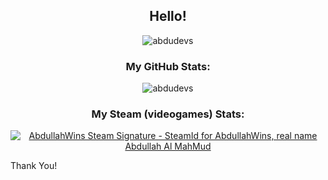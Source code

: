 <h2 align="center">Hello!</h2>
<p align="center"> <img src="https://komarev.com/ghpvc/?username=abdudevs&label=Profile%20views&color=0e75b6&style=flat" alt="abdudevs" /> </p>
<h3 align="center">My GitHub Stats:</h3>
<p align="center"><img align="center" src="https://github-readme-stats.vercel.app/api?username=abdudevs&show_icons=true&locale=en" alt="abdudevs" /></p>
<h3 align="center">My Steam (videogames) Stats:</h3>
<p align="center"><a href="https://www.steamcommunity.com/id/abdullahwins/"><img src="https://www.steamidfinder.com/signature/76561198865324652.png" alt="AbdullahWins Steam Signature - SteamId for AbdullahWins, real name Abdullah Al MahMud"/></a></p>
<p>Thank You!</p>
